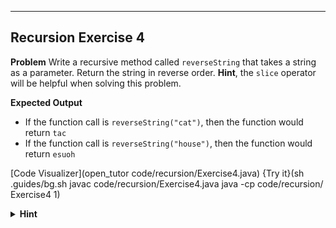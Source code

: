 ----------

## Recursion Exercise 4

**Problem**
Write a recursive method called `reverseString` that takes a string as a parameter. Return the string in reverse order. **Hint**, the `slice` operator will be helpful when solving this problem.

**Expected Output**
* If the function call is `reverseString("cat")`, then the function would return `tac`
* If the function call is `reverseString("house")`, then the function would return `esuoh`

[Code Visualizer](open_tutor code/recursion/Exercise4.java)
{Try it}(sh .guides/bg.sh javac code/recursion/Exercise4.java java -cp code/recursion/ Exercise4 1)

<details>
  <summary><strong>Hint</strong></summary>

  The recursive pattern is to take the last character from the string and pass the string (minus the last character) to the function.
</details>